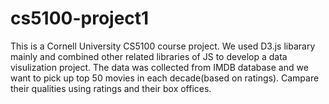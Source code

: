 # cs5100-project1
This is a Cornell University CS5100 course project. We used D3.js libarary mainly and combined other related libraries of JS to develop a data visulization project. The data was collected from IMDB database and we want to pick up top 50 movies in each decade(based on ratings). Campare their qualities using ratings and their box offices.
